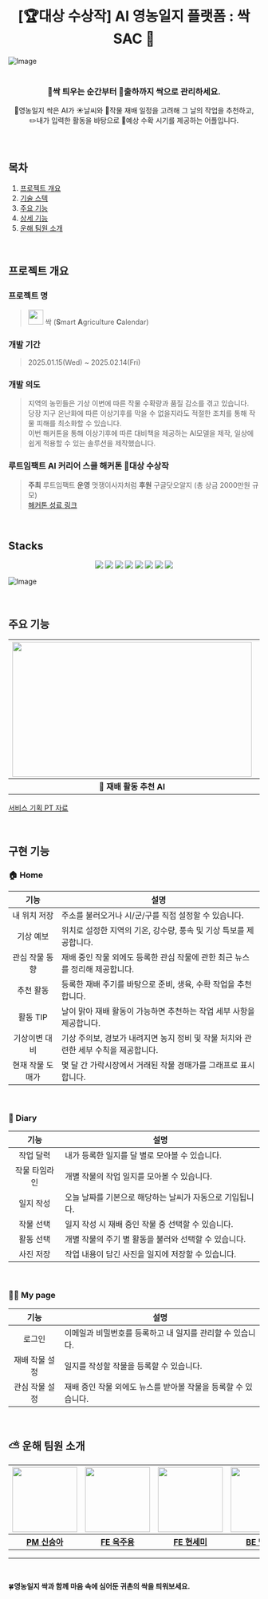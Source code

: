 # <div align="center"> **[🏆대상 수상작] AI 영농일지 플랫폼 : 싹SAC :seedling:**</div>
![Image](https://github.com/user-attachments/assets/f1aca800-a39f-4afe-9263-6438b5264541)
<br/>
<br/>
### <div align="center">🌱싹 틔우는 순간부터 🚚출하까지 싹으로 관리하세요.</div>
<div align="center">📒영농일지 싹은 AI가 ☀️날씨와 📆작물 재배 일정을 고려해 그 날의 작업을 추천하고,</div>
<div align="center">✏️내가 입력한 활동을 바탕으로 🍎예상 수확 시기를 제공하는 어플입니다.</div>
<br/>
<br/>

## 목차
1. [프로젝트 개요](#1)
2. [기술 스텍](#2)
3. [주요 기능](#3)
4. [상세 기능](#4)
5. [운해 팀원 소개](#5)

<br/>

## <span id ="1"> 프로젝트 개요 </span>

### 프로젝트 명
> <img src ="https://github.com/user-attachments/assets/a2247d3e-3007-4ff4-90d4-c601d452a6cf" width="30" height="30"> 싹 (**S**mart **A**griculture **C**alendar) <br>

### 개발 기간 
> 2025.01.15(Wed) ~ 2025.02.14(Fri)

### 개발 의도
> 지역의 농민들은 기상 이변에 따른 작물 수확량과 품질 감소를 겪고 있습니다. <br>
당장 지구 온난화에 따른 이상기후를 막을 수 없을지라도 적절한 조치를 통해 작물 피해를 최소화할 수 있습니다.<br>
이번 해커톤을 통해 이상기후에 따른 대비책을 제공하는 AI모델을 제작, 일상에 쉽게 적용할 수 있는 솔루션을 제작했습니다.<br>

### 루트임팩트 AI 커리어 스쿨 해커톤 🥇대상 수상작  
> **주최** 루트임팩트 **운영** 멋쟁이사자처럼 **후원** 구글닷오알지 (총 상금 2000만원 규모) <br>
> [해커톤 성료 링크](https://rootimpact.org/news/press/%eb%a3%a8%ed%8a%b8%ec%9e%84%ed%8c%a9%ed%8a%b8-%eb%a9%8b%ec%9f%81%ec%9d%b4%ec%82%ac%ec%9e%90%ec%b2%98%eb%9f%bc%ea%b3%bc-%ed%95%a8%ea%bb%98-ai-%ec%bb%a4%eb%a6%ac%ec%96%b4-%ec%8a%a4%ec%bf%a8-%ed%95%b4/)

<br/>

## <span id ="2"> Stacks </span>
<div align="center"> <img src="https://img.shields.io/badge/react-61DAFB?style=for-the-badge&logo=react&logoColor=white"> <img src="https://img.shields.io/badge/cssmodules-000000?style=for-the-badge&logo=cssmodules&logoColor=white"> <img src="https://img.shields.io/badge/github-181717?style=for-the-badge&logo=github&logoColor=white"> <img src="https://img.shields.io/badge/amazonec2-FF9900?style=for-the-badge&logo=amazonec2&logoColor=white"> <img src="https://img.shields.io/badge/springboot-6DB33F?style=for-the-badge&logo=springboot&logoColor=white"> <img src="https://img.shields.io/badge/amazonrds-FF9900?style=for-the-badge&logo=amazonrds&logoColor=white"> <img src="https://img.shields.io/badge/mysql-4479A1?style=for-the-badge&logo=mysql&logoColor=white"> <img src="https://img.shields.io/badge/geeksforgeeks-2F8D46?style=for-the-badge&logo=geeksforgeeks&logoColor=white"> </div>

![Image](https://github.com/user-attachments/assets/491b54b0-c42c-42c1-b437-88b675ad1189)


<br/>

## <span id ="3"> 주요 기능 </span>
|<img src="https://github.com/user-attachments/assets/dea08b4c-42cc-4cf5-8ce6-efdcef92632e" width="480" height="270"/>|<img src="https://github.com/user-attachments/assets/a473dc53-22a1-4734-ad24-bb1a8206067c" width="480" height="270"/>|
|:-:|:-:|
|**🤖 재배 활동 추천 AI**|**📝 영농일지 작성**|

[서비스 기획 PT 자료](https://deep-rook-d58.notion.site/AI-PT-19da6bf9de47806ab83cd22c29b11e01?pvs=4)

<br/>

## <span id ="4"> 구현 기능 </span>

### 🏠 Home
|**기능**|<div align="center">**설명**</div>|
|:-:|:-| 
|내 위치 저장|주소를 불러오거나 시/군/구를 직접 설정할 수 있습니다.|
|기상 예보|위치로 설정한 지역의 기온, 강수량, 풍속 및 기상 특보를 제공합니다.|
|관심 작물 동향|재배 중인 작물 외에도 등록한 관심 작물에 관한 최근 뉴스를 정리해 제공합니다.|
|추천 활동|등록한 재배 주기를 바탕으로 준비, 생육, 수확 작업을 추천합니다.|
|활동 TIP|날이 맑아 재배 활동이 가능하면 추천하는 작업 세부 사항을 제공합니다.|
|기상이변 대비|기상 주의보, 경보가 내려지면 농지 정비 및 작물 처치와 관련한 세부 수칙을 제공합니다.|
|현재 작물 도매가|몇 달 간 가락시장에서 거래된 작물 경매가를 그래프로 표시합니다.|

<br/>

### 📔 Diary
|**기능**|<div align="center">**설명**</div>|
|:-:|:-| 
|작업 달력|내가 등록한 일지를 달 별로 모아볼 수 있습니다.|
|작물 타임라인|개별 작물의 작업 일지를 모아볼 수 있습니다.|
|일지 작성|오늘 날짜를 기본으로 해당하는 날씨가 자동으로 기입됩니다.|
|작물 선택|일지 작성 시 재배 중인 작물 중 선택할 수 있습니다.|
|활동 선택|개별 작물의 주기 별 활동을 불러와 선택할 수 있습니다.|
|사진 저장|작업 내용이 담긴 사진을 일지에 저장할 수 있습니다.|

<br/>

### 👨‍🌾 My page
|**기능**|<div align="center">**설명**</div>|
|:-:|:-| 
|로그인|이메일과 비밀번호를 등록하고 내 일지를 관리할 수 있습니다.|
|재배 작물 설정|일지를 작성할 작물을 등록할 수 있습니다.|
|관심 작물 설정|재배 중인 작물 외에도 뉴스를 받아볼 작물을 등록할 수 있습니다.|

<br/>

## <span id ="5"> ⛅️ 운해 팀원 소개 </span>
|<img src="https://avatars.githubusercontent.com/pppineappple" width="130" height="130"/>|<img src="https://avatars.githubusercontent.com/OckJuYong" width="130" height="130"/>|<img src="https://avatars.githubusercontent.com/SemiHyeon" width="130" height="130"/>|<img src="https://avatars.githubusercontent.com/maeng555" width="130" height="130"/>|<img src="https://avatars.githubusercontent.com/h0725j" width="130" height="130"/>|<img src="" width="130" height="130"/>|
|:-:|:-:|:-:|:-:|:-:|:-:|
|[**PM 신승아**](https://github.com/pppineappple)|[**FE 옥주용**](https://github.com/OckJuYong)|[**FE 현세미**](https://github.com/SemiHyeon)|[**BE 맹진영**](https://github.com/maeng555)|[**BE 최현지**](https://github.com/h0725j)|[**DE 박재원**]()|



---

<br/>

🍀**영농일지 싹과 함께 마음 속에 심어둔 귀촌의 싹을 틔워보세요.**

<!--
**Here are some ideas to get you started:**

🙋‍♀️ A short introduction - what is your organization all about?
🌈 Contribution guidelines - how can the community get involved?
👩‍💻 Useful resources - where can the community find your docs? Is there anything else the community should know?
🍿 Fun facts - what does your team eat for breakfast?
🧙 Remember, you can do mighty things with the power of [Markdown](https://docs.github.com/github/writing-on-github/getting-started-with-writing-and-formatting-on-github/basic-writing-and-formatting-syntax)
-->
